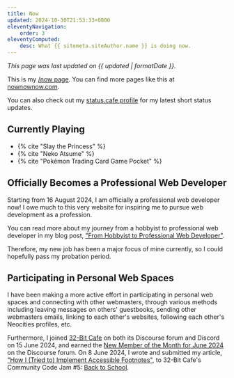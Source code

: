 ```yaml
---
title: Now
updated: 2024-10-30T21:53:33+0800
eleventyNavigation:
    order: 3
eleventyComputed:
    desc: What {{ sitemeta.siteAuthor.name }} is doing now.
---
```


*This page was last updated on <time datetime="{{ updated }}">{{ updated | formatDate }}</time>.*

This is my [/now page](https://nownownow.com/about). You can find more pages like this at [nownownow.com](https://nownownow.com/).

You can also check out my [status.cafe profile](https://status.cafe/users/leilukin) for my latest short status updates.

## Currently Playing

* {% cite "Slay the Princess" %}
* {% cite "Neko Atsume" %}
* {% cite "Pokémon Trading Card Game Pocket" %}

## Officially Becomes a Professional Web Developer

Starting from 16 August 2024, I am officially a professional web developer now! I owe much to this very website for inspiring me to pursue web development as a profession.

You can read more about my journey from a hobbyist to professional web developer in my blog post, ["From Hobbyist to Professional Web Developer"](/blog/posts/2024-08-18-from-hobbyist-to-professional-web-developer).

Therefore, my new job has been a major focus of mine currently, so I could hopefully pass my probation period.

## Participating in Personal Web Spaces

I have been making a more active effort in participating in personal web spaces and connecting with other webmasters, through various methods including leaving messages on others' guestbooks, sending other webmasters emails, linking to each other's websites, following each other's Neocities profiles, etc.

Furthermore, I joined [32-Bit Cafe](https://32bit.cafe/) on both its Discourse forum and Discord on 15 June 2024, and earned the [New Member of the Month for June 2024](https://tumbleblog.leilukin.com/2024/07/02/earned-32-bit-cafe-new-member-of-the-month-award-for-june-2024/) on the Discourse forum. On 8 June 2024, I wrote and submitted my article, ["How I (Tried to) Implement Accessible Footnotes"](/articles/accessible-footnotes), to 32-Bit Cafe's Community Code Jam #5: [Back to School](https://32bit.cafe/~xandra/events/codejam5/).
